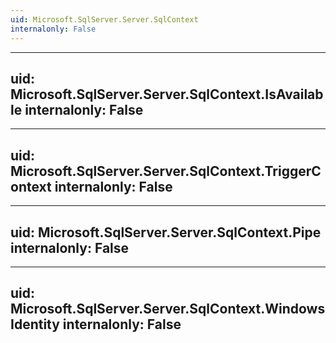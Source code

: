 ```yaml
---
uid: Microsoft.SqlServer.Server.SqlContext
internalonly: False
---
```


---
uid: Microsoft.SqlServer.Server.SqlContext.IsAvailable
internalonly: False
---

---
uid: Microsoft.SqlServer.Server.SqlContext.TriggerContext
internalonly: False
---

---
uid: Microsoft.SqlServer.Server.SqlContext.Pipe
internalonly: False
---

---
uid: Microsoft.SqlServer.Server.SqlContext.WindowsIdentity
internalonly: False
---
